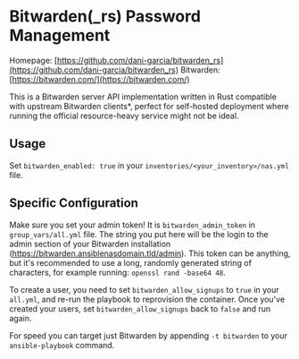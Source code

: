 # Bitwarden(\_rs) Password Management

Homepage:
[https://github.com/dani-garcia/bitwarden_rs](https://github.com/dani-garcia/bitwarden_rs)
Bitwarden: [https://bitwarden.com/](https://bitwarden.com/)

This is a Bitwarden server API implementation written in Rust compatible with upstream
Bitwarden clients\*, perfect for self-hosted deployment where running the official
resource-heavy service might not be ideal.

## Usage

Set `bitwarden_enabled: true` in your `inventories/<your_inventory>/nas.yml` file.

## Specific Configuration

Make sure you set your admin token! It is `bitwarden_admin_token` in
`group_vars/all.yml` file. The string you put here will be the login to the admin
section of your Bitwarden installation (https://bitwarden.ansiblenasdomain.tld/admin).
This token can be anything, but it's recommended to use a long, randomly generated
string of characters, for example running: `openssl rand -base64 48`.

To create a user, you need to set `bitwarden_allow_signups` to `true` in your `all.yml`,
and re-run the playbook to reprovision the container. Once you've created your users,
set `bitwarden_allow_signups` back to `false` and run again.

For speed you can target just Bitwarden by appending `-t bitwarden` to your
`ansible-playbook` command.
